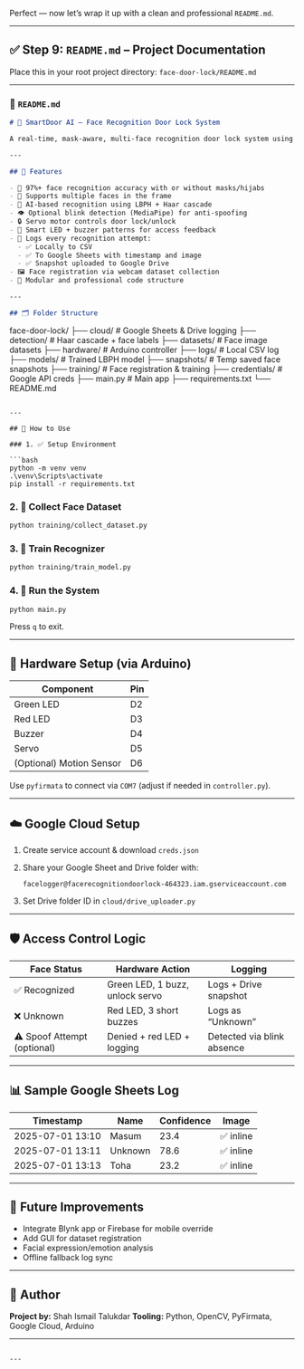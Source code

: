 Perfect — now let’s wrap it up with a clean and professional `README.md`.

---

## ✅ Step 9: `README.md` – Project Documentation

Place this in your root project directory:
`face-door-lock/README.md`

---

### 📄 `README.md`

```markdown
# 🔐 SmartDoor AI – Face Recognition Door Lock System

A real-time, mask-aware, multi-face recognition door lock system using OpenCV, Arduino, and Google Cloud. Designed for secure access control with smart hardware responses and cloud-based logging.

---

## 🚀 Features

- 🎯 97%+ face recognition accuracy with or without masks/hijabs
- 👥 Supports multiple faces in the frame
- 🧠 AI-based recognition using LBPH + Haar cascade
- 👁️ Optional blink detection (MediaPipe) for anti-spoofing
- 🔒 Servo motor controls door lock/unlock
- 🚨 Smart LED + buzzer patterns for access feedback
- 🧾 Logs every recognition attempt:
  - ✅ Locally to CSV
  - ✅ To Google Sheets with timestamp and image
  - ✅ Snapshot uploaded to Google Drive
- 🖼️ Face registration via webcam dataset collection
- 🧰 Modular and professional code structure

---

## 🗂 Folder Structure

```

face-door-lock/
├── cloud/                  # Google Sheets & Drive logging
├── detection/              # Haar cascade + face labels
├── datasets/               # Face image datasets
├── hardware/               # Arduino controller
├── logs/                   # Local CSV log
├── models/                 # Trained LBPH model
├── snapshots/              # Temp saved face snapshots
├── training/               # Face registration & training
├── credentials/            # Google API creds
├── main.py                 # Main app
├── requirements.txt
└── README.md

````

---

## 🧪 How to Use

### 1. ✅ Setup Environment

```bash
python -m venv venv
.\venv\Scripts\activate
pip install -r requirements.txt
````

### 2. 📸 Collect Face Dataset

```bash
python training/collect_dataset.py
```

### 3. 🧠 Train Recognizer

```bash
python training/train_model.py
```

### 4. 🔐 Run the System

```bash
python main.py
```

Press `q` to exit.

---

## 📡 Hardware Setup (via Arduino)

| Component                | Pin |
| ------------------------ | --- |
| Green LED                | D2  |
| Red LED                  | D3  |
| Buzzer                   | D4  |
| Servo                    | D5  |
| (Optional) Motion Sensor | D6  |

Use `pyfirmata` to connect via `COM7` (adjust if needed in `controller.py`).

---

## ☁️ Google Cloud Setup

1. Create service account & download `creds.json`

2. Share your Google Sheet and Drive folder with:

   ```
   facelogger@facerecognitiondoorlock-464323.iam.gserviceaccount.com
   ```

3. Set Drive folder ID in `cloud/drive_uploader.py`

---

## 🛡 Access Control Logic

| Face Status                | Hardware Action                 | Logging                    |
| -------------------------- | ------------------------------- | -------------------------- |
| ✅ Recognized               | Green LED, 1 buzz, unlock servo | Logs + Drive snapshot      |
| ❌ Unknown                  | Red LED, 3 short buzzes         | Logs as “Unknown”          |
| ⚠ Spoof Attempt (optional) | Denied + red LED + logging      | Detected via blink absence |

---

## 📊 Sample Google Sheets Log

| Timestamp        | Name    | Confidence | Image    |
| ---------------- | ------- | ---------- | -------- |
| 2025-07-01 13:10 | Masum   | 23.4       | ✅ inline |
| 2025-07-01 13:11 | Unknown | 78.6       | ✅ inline |
| 2025-07-01 13:13 | Toha   | 23.2       | ✅ inline |

---

## 🧠 Future Improvements

* Integrate Blynk app or Firebase for mobile override
* Add GUI for dataset registration
* Facial expression/emotion analysis
* Offline fallback log sync

---

## 👤 Author

**Project by:** Shah Ismail Talukdar
**Tooling:** Python, OpenCV, PyFirmata, Google Cloud, Arduino

---

```

---
